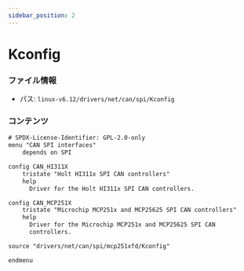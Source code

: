 ```yaml
---
sidebar_position: 2
---
```

# Kconfig

### ファイル情報

- パス: `linux-v6.12/drivers/net/can/spi/Kconfig`

### コンテンツ

```txt
# SPDX-License-Identifier: GPL-2.0-only
menu "CAN SPI interfaces"
	depends on SPI

config CAN_HI311X
	tristate "Holt HI311x SPI CAN controllers"
	help
	  Driver for the Holt HI311x SPI CAN controllers.

config CAN_MCP251X
	tristate "Microchip MCP251x and MCP25625 SPI CAN controllers"
	help
	  Driver for the Microchip MCP251x and MCP25625 SPI CAN
	  controllers.

source "drivers/net/can/spi/mcp251xfd/Kconfig"

endmenu

```
